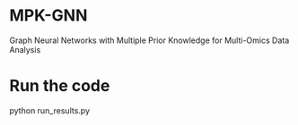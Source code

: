 # MPK-GNN
Graph Neural Networks with Multiple Prior Knowledge for Multi-Omics Data Analysis

# Run the code
python run_results.py
